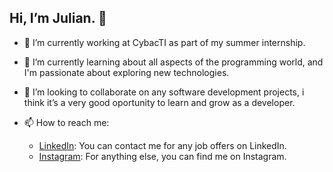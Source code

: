 ## Hi, I’m Julian. 👋


- 🔭 I’m currently working at CybacTI as part of my summer internship.
- 🌱 I’m currently learning about all aspects of the programming world, and I'm passionate about exploring new technologies.
- 👯 I’m looking to collaborate on any software development projects, i think it’s a very good oportunity to learn and grow as a developer.

- 📫 How to reach me:
  - [LinkedIn](https://www.linkedin.com/in/julian-antonio-castro-alonso-a06438304): You can contact me for any job offers on LinkedIn.
  - [Instagram](https://www.instagram.com/alonso_0804/): For anything else, you can find me on Instagram.
